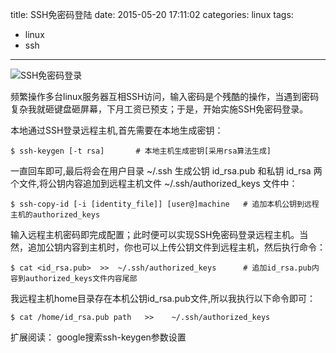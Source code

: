 title: SSH免密码登陆
date: 2015-05-20 17:11:02
categories: linux
tags:
  - linux
  - ssh
---

<img src="http://7xlmfk.com1.z0.glb.clouddn.com/imgs/linux/ssh.jpg" alt="SSH免密码登录" />

频繁操作多台linux服务器互相SSH访问，输入密码是个残酷的操作，当遇到密码复杂我就砸键盘砸屏幕，下月工资已预支；于是，开始实施SSH免密码登录。

<!-- more -->

本地通过SSH登录远程主机,首先需要在本地生成密钥：

	$ ssh-keygen [-t rsa]		# 本地主机生成密钥[采用rsa算法生成]

一直回车即可,最后将会在用户目录 ~/.ssh 生成公钥 id_rsa.pub 和私钥 id_rsa 两个文件,将公钥内容追加到远程主机文件 ~/.ssh/authorized_keys 文件中：
    
    $ ssh-copy-id [-i [identity_file]] [user@]machine   # 追加本机公钥到远程主机的authorized_keys

输入远程主机密码即完成配置；此时便可以实现SSH免密码登录远程主机。当然，追加公钥内容到主机时，你也可以上传公钥文件到远程主机，然后执行命令：

	$ cat <id_rsa.pub>  >>  ~/.ssh/authorized_keys		# 追加id_rsa.pub内容到authorized_keys文件内容尾部

我远程主机home目录存在本机公钥id_rsa.pub文件,所以我执行以下命令即可：

	$ cat /home/id_rsa.pub path   >>    ~/.ssh/authorized_keys

扩展阅读： google搜索ssh-keygen参数设置